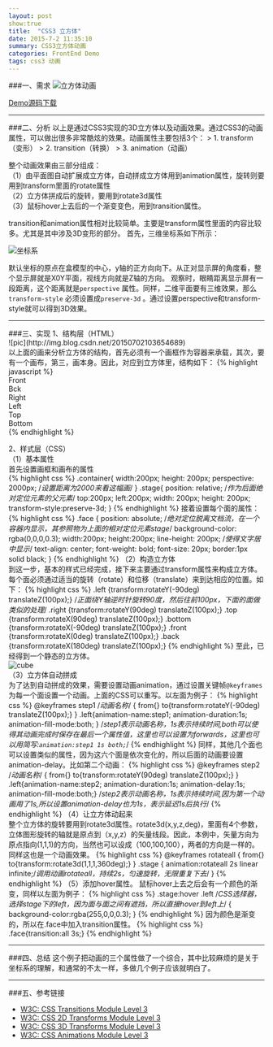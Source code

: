 ```yaml
---
layout: post 
show:true
title:  "CSS3 立方体"
date: 2015-7-2 11:35:10
summary: CSS3立方体动画
categories: FrontEnd Demo
tags: css3 动画
---
```


###一、需求
![立方体动画](http://img.blog.csdn.net/20150701205147890)

[Demo源码下载](http://download.csdn.net/detail/u011037587/8860887)
<hr/>
###二、分析
   以上是通过CSS3实现的3D立方体以及动画效果。通过CSS3的动画属性，可以做出很多非常酷炫的效果。动画属性主要包括3个：
> 1. transform（变形）
> 2. transition（转换）
> 3. animation（动画）

整个动画效果由三部分组成：<br>
（1）由平面图自动扩展成立方体，自动拼成立方体用到animation属性，旋转则要用到transform里面的rotate属性<br>
（2）立方体拼成后的旋转，要用到rotate3d属性<br>
（3）鼠标hover上去后的一个渐变变色，用到transition属性。<br>

transition和animation属性相对比较简单。主要是transform属性里面的内容比较多。尤其是其中涉及3D变形的部分。
首先，三维坐标系如下所示：

![坐标系](http://img.blog.csdn.net/20150701212045322)

默认坐标的原点在盒模型的中心，y轴的正方向向下。从正对显示屏的角度看，整个显示屏就是X0Y平面，视线方向就是Z轴的方向。
观察时，眼睛距离显示屏有一段距离，这个距离就是`perspective` 属性。同样，二维平面要有三维效果，那么`transform-style` 必须设置成`preserve-3d` 。通过设置perspective和transform-style就可以得到3D效果。
<hr/>
###三、实现
1、结构层（HTML）<br>
![pic](http://img.blog.csdn.net/20150702103654689)<br/>
以上面的画来分析立方体的结构，首先必须有一个画框作为容器来承载，其次，要有一个画布，第三，画本身。因此，对应到立方体里，结构如下：
{% highlight javascript %}
<div class="container">      	<!--画框-->
		<div class="stage">  	<!--画布-->
			<div class="face front">Front</div>
			<div class="face back">Bck</div>
			<div class="face right">Right</div>
			<div class="face left">Left</div>
			<div class="face top">Top</div>
			<div class="face bottom">Bottom</div>
		</div>
	</div>
{% endhighlight %}

2、样式层（CSS）<br>
（1）基本属性<br>
首先设置画框和画布的属性<br>
{% highlight css %}
.container{
      		width:200px;
      		height: 200px;
        	perspective: 2000px;  /*设置距离为2000来看这幅画*/
      }
.stage{
        	position: relative;   /*作为后面绝对定位元素的父元素*/
        	top:200px;
        	left:200px;
        	width: 200px;
        	height: 200px;
        	transform-style:preserve-3d;
        }
{% endhighlight %}
接着设置每个面的属性：
{% highlight css %}
.face {
        	position: absolute;  /*绝对定位脱离文档流，在一个容器内显示，其参照物为上面的相对定位元素stage*/
        	background-color: rgba(0,0,0,0.3);
        	width:200px;
        	height:200px;
        	line-height: 200px;  /*使得文字居中显示*/
        	text-align: center;
        	font-weight: bold;
        	font-size: 20px;
        	border:1px solid black;
      }
{% endhighlight %}
（2）构造立方体<br>
到这一步，基本的样式已经完成，接下来主要通过transform属性来构成立方体。每个面必须通过适当的旋转（rotate）和位移（translate）来到达相应的位置。如下：
{% highlight css %}
.left   {transform:rotateY(-90deg) translateZ(100px);} /*正面绕Y轴逆时针旋转90度，然后往前100px，下面的面做类似的处理*/
.right  {transform:rotateY(90deg) translateZ(100px);}
.top    {transform:rotateX(90deg) translateZ(100px);}
.bottom {transform:rotateX(-90deg) translateZ(100px);}
.front  {transform:rotateX(0deg)   translateZ(100px);}
.back   {transform:rotateX(180deg)  translateZ(100px);}
{% endhighlight %}
至此，已经得到一个静态的立方体。<br>
![cube](http://img.blog.csdn.net/20150702095408473)<br/>
（3）立方体自动拼成<br>
为了达到自动拼成的效果，需要设置动画animation，通过设置关键帧`@keyframes`为每一个面设置一个动画。上面的CSS可以重写。以左面为例子：
{% highlight css %}
@keyframes step1  /*动画名称*/
{
from{}
to{transform:rotateY(-90deg) translateZ(100px);}
}
.left{animation-name:step1;
animation-duration:1s;
animation-fill-mode:both; } /*step1表示动画名称，1s表示持续时间,both可以使得其动画完成时保存在最后一个属性值，这里也可以设置为forwards，这里也可以用简写:`animation:step1 1s both;`*/
{% endhighlight %}
同样，其他几个面也可以设置类似的属性，因为这六个面是依次变化的，所以后面的动画要设置animation-delay。比如第二个动画：
{% highlight css %}
@keyframes step2  /*动画名称*/
{
from{}
to{transform:rotateY(90deg) translateZ(100px);}
}
.left{animation-name:step2;
animation-duration:1s;
animation-delay:1s;
animation-fill-mode:both;} /*step2表示动画名称，1s表示持续时间,因为第一个动画用了1s,所以设置animation-delay也为1s，表示延迟1s后执行*/
{% endhighlight %}
（4）让立方体动起来<br>
整个立方体的旋转要用到rotate3d属性。rotate3d(x,y,z,deg)，里面有4个参数，立体图形旋转的轴就是原点到（x,y,z）的矢量线段。因此，本例中，矢量方向为原点指向(1,1,1)的方向，当然也可以设成（100,100,100），两者的方向是一样的。同样这也是一个动画效果。
{% highlight css %}
@keyframes rotateall
{
	from{}
	to{transform:rotate3d(1,1,1,360deg);}
}
.stage
{
	animation:rotateall 2s linear infinite;/*调用动画rotateall，持续2s，匀速旋转，无限重复下去*/
}
{% endhighlight %}
（5）添加hover属性。
鼠标hover上去之后会有一个颜色的渐变，同样以左面为例子：
{% highlight css %}
.stage:hover .left /*CSS选择器，选择stage下的left，因为面与面之间有遮挡，所以直接hover到left上*/
{
	background-color:rgba(255,0,0,0.3);
}
{% endhighlight %}
因为颜色是渐变的，所以在.face中加入transition属性。
{% highlight css %}
.face{transition:all 3s;}
{% endhighlight %}
<hr/>
###四、总结
这个例子把动画的三个属性做了一个综合，其中比较麻烦的是关于坐标系的理解，和通常的不太一样，多做几个例子应该就明白了。
<hr/>
###五、参考链接

 - [W3C: CSS Transitions Module Level 3](http://www.w3.org/TR/css3-transitions/)
 - [W3C: CSS 2D Transforms Module Level 3](http://www.w3.org/TR/css3-2d-transforms/)
 - [W3C: CSS 3D Transforms Module Level 3](http://www.w3.org/TR/css3-3d-transforms/)
 - [W3C: CSS Animations Module Level 3](http://www.w3.org/TR/css3-animations/)

